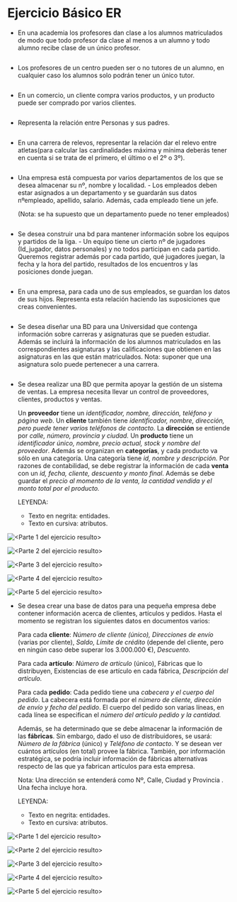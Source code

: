# Ejercicio Básico ER
- En una academia los profesores dan clase a los alumnos matriculados de modo que todo profesor da clase al menos a un alumno y todo alumno recibe clase de un único profesor.

![<Texto ayuda>](<https://github.com/Yaamiilaa/base-datos-bae-/blob/main/Tareas/Tarea2/Im%C3%A1genes/Diagrama%201.png>) 

- Los profesores de un centro pueden ser o no tutores de un alumno, en cualquier caso los alumnos solo podrán tener un único tutor.

![<Texto ayuda>](<https://github.com/Yaamiilaa/base-datos-bae-/blob/main/Tareas/Tarea2/Im%C3%A1genes/Diagrama%202.png>) 

- En un comercio, un cliente compra varios productos, y un producto puede ser comprado por varios clientes.
 
 ![<Texto ayuda>](<https://github.com/Yaamiilaa/base-datos-bae-/blob/main/Tareas/Tarea2/Im%C3%A1genes/Diagrama%203.png>) 
  
  - Representa la relación entre Personas y sus padres.

   ![<Texto ayuda>](<https://github.com/Yaamiilaa/base-datos-bae-/blob/main/Tareas/Tarea2/Im%C3%A1genes/Diagrama%204.png>) 

   - En una carrera de relevos, representar la relación dar el relevo entre atletas(para calcular las cardinalidades máxima y mínima deberás tener en cuenta si se trata de el primero, el último o el 2º o 3º).

![<Texto ayuda>](<https://github.com/Yaamiilaa/base-datos-bae-/blob/main/Tareas/Tarea2/Im%C3%A1genes/Diagrama%205.png>) 


 - Una empresa está compuesta por varios departamentos de los que se desea almacenar su nº, nombre y localidad. - Los empleados deben estar asignados a un departamento y se guardarán sus datos nºempleado, apellido, salario. Además, cada empleado tiene un jefe.

    (Nota: se ha supuesto que un departamento puede no tener empleados)

![<Texto ayuda>](<https://github.com/Yaamiilaa/base-datos-bae-/blob/main/Tareas/Tarea2/Im%C3%A1genes/Diagrama%206.png>) 

-  Se desea construir una bd para mantener información sobre los equipos y partidos de la liga. - Un equipo tiene un cierto nº de jugadores (Id_jugador, datos personales) y no todos participan en cada partido. Queremos registrar además por cada partido, qué jugadores juegan, la fecha y la hora del partido, resultados de los encuentros y las posiciones donde juegan.

![<Texto ayuda>](<https://github.com/Yaamiilaa/base-datos-bae-/blob/main/Tareas/Tarea2/Im%C3%A1genes/Diagrama%207.png>) 

- En una empresa, para cada uno de sus empleados, se guardan los datos de sus hijos. Representa esta relación haciendo las suposiciones que creas convenientes.

![<Texto ayuda>](<https://github.com/Yaamiilaa/base-datos-bae-/blob/main/Tareas/Tarea2/Im%C3%A1genes/Diagrama%208.png>) 

- Se desea diseñar una BD para una Universidad que contenga información sobre carreras y asignaturas que se pueden estudiar. Además se incluirá la información de los alumnos matriculados en las correspondientes asignaturas y las calificaciones que obtienen en las asignaturas en las que están matriculados. Nota: suponer que una asignatura solo puede pertenecer a una carrera.

![<Texto ayuda>](<https://github.com/Yaamiilaa/base-datos-bae-/blob/main/Tareas/Tarea2/Im%C3%A1genes/Diagrama%209.png>) 

- Se desea realizar una BD que permita apoyar la gestión de un sistema de ventas. La empresa necesita llevar un control de proveedores, clientes, productos y ventas.

   Un **proveedor** tiene un *identificador, nombre, dirección, teléfono y página web*.
   Un **cliente** también tiene *identificador, nombre, dirección, pero puede tener varios teléfonos de contacto.* La **dirección** se entiende por *calle, número, provincia y ciudad.*
   Un **producto** tiene un *identificador único, nombre, precio actual, stock y nombre del proveedor*. Además se organizan en **categorías**, y cada producto va sólo en una categoría. Una categoría tiene *id, nombre y descripción.*
   Por razones de contabilidad, se debe registrar la información de cada **venta** con un *id, fecha, cliente, descuento y monto final*.
   Además se debe guardar el *precio al momento de la venta, la cantidad vendida y el monto total por el producto.*
   
   LEYENDA:
   - Texto en negrita: entidades.
   - Texto en cursiva: atributos.

![<Parte 1 del ejercicio resulto>](<https://github.com/Yaamiilaa/base-datos-bae-/blob/main/Tareas/Tarea2/Im%C3%A1genes/Sistema_de_ventas_imagenes/Sistema%20de%20ventas%20part1.png>) 

![<Parte 2 del ejercicio resulto>](<https://github.com/Yaamiilaa/base-datos-bae-/blob/main/Tareas/Tarea2/Im%C3%A1genes/Sistema_de_ventas_imagenes/Sistema%20de%20ventas%20part2.png>) 

![<Parte 3 del ejercicio resulto>](<https://github.com/Yaamiilaa/base-datos-bae-/blob/main/Tareas/Tarea2/Im%C3%A1genes/Sistema_de_ventas_imagenes/Sistema%20de%20ventas%20part3.png>)

![<Parte 4 del ejercicio resulto>](<https://github.com/Yaamiilaa/base-datos-bae-/blob/main/Tareas/Tarea2/Im%C3%A1genes/Sistema_de_ventas_imagenes/Sistema%20de%20ventas%20part4.png>)


![<Parte 5 del ejercicio resulto>](<https://github.com/Yaamiilaa/base-datos-bae-/blob/main/Tareas/Tarea2/Im%C3%A1genes/Sistema_de_ventas_imagenes/Sistema%20de%20ventas%20part6.png>)

- Se desea crear una base de datos para una pequeña empresa debe contener información acerca de clientes, artículos y pedidos. Hasta el momento se registran los siguientes datos en documentos varios:

    Para cada **cliente**: *Número de cliente (único), Direcciones de envío* (varias por cliente), *Saldo, Límite de crédito* (depende del cliente, pero en ningún caso debe superar los 3.000.000 €), *Descuento.*

    Para cada **artículo**: *Número de artículo* (único), Fábricas que lo distribuyen, Existencias de ese artículo en cada fábrica, *Descripción del artículo.*

    Para cada **pedido**: Cada pedido tiene una *cabecera y el cuerpo del pedido*. La cabecera está formada por el *número de cliente, dirección de envío y fecha del pedido*. El cuerpo del pedido son varias líneas, en cada línea se especifican el *número del artículo pedido y la cantidad.*

    Además, se ha determinado que se debe almacenar la información de las **fábricas**. Sin embargo, dado el uso de distribuidores, se usará: *Número de la fábrica* (único) y *Teléfono de contacto*. Y se desean ver cuántos artículos (en total) provee la fábrica. También, por información estratégica, se podría incluir información de fábricas alternativas respecto de las que ya fabrican artículos para esta empresa.

   Nota: Una dirección se entenderá como Nº, Calle, Ciudad y Provincia . Una fecha incluye hora.

   LEYENDA:
   - Texto en negrita: entidades.
   - Texto en cursiva: atributos.

![<Parte 1 del ejercicio resulto>](<https://github.com/Yaamiilaa/base-datos-bae-/blob/main/Tareas/Tarea2/Im%C3%A1genes/Sistema_de_ventas_imagenes/Sistema%20de%20ventas%20part1.png>) 

![<Parte 2 del ejercicio resulto>](<https://github.com/Yaamiilaa/base-datos-bae-/blob/main/Tareas/Tarea2/Im%C3%A1genes/Sistema_de_ventas_imagenes/Sistema%20de%20ventas%20part2.png>) 

![<Parte 3 del ejercicio resulto>](<https://github.com/Yaamiilaa/base-datos-bae-/blob/main/Tareas/Tarea2/Im%C3%A1genes/Sistema_de_ventas_imagenes/Sistema%20de%20ventas%20part3.png>)

![<Parte 4 del ejercicio resulto>](<https://github.com/Yaamiilaa/base-datos-bae-/blob/main/Tareas/Tarea2/Im%C3%A1genes/Sistema_de_ventas_imagenes/Sistema%20de%20ventas%20part4.png>)

![<Parte 5 del ejercicio resulto>](<https://github.com/Yaamiilaa/base-datos-bae-/blob/main/Tareas/Tarea2/Im%C3%A1genes/Sistema_de_ventas_imagenes/Sistema%20de%20ventas%20part5.png>)

